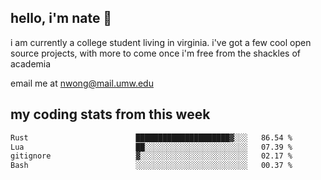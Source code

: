## hello, i'm nate 👋
i am currently a college student living in virginia. i've got a few cool open source projects, with more to come once i'm free from the shackles of academia 
 
email me at nwong@mail.umw.edu

## my coding stats from this week
<!--START_SECTION:waka-->

```txt
Rust                        █████████████████████▓░░░   86.54 %
Lua                         ██░░░░░░░░░░░░░░░░░░░░░░░   07.39 %
gitignore                   ▓░░░░░░░░░░░░░░░░░░░░░░░░   02.17 %
Bash                        ░░░░░░░░░░░░░░░░░░░░░░░░░   00.37 %
```

<!--END_SECTION:waka-->
